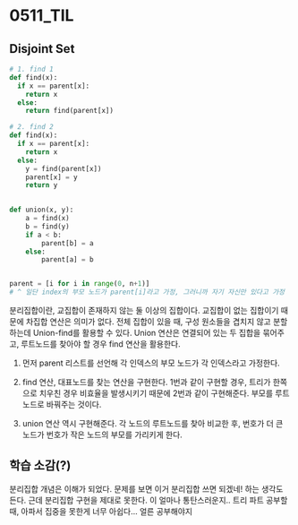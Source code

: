 # 0511_TIL

## Disjoint Set

```python
# 1. find 1
def find(x):
  if x == parent[x]:
    return x
  else:
    return find(parent[x])

# 2. find 2
def find(x):
  if x == parent[x]:
    return x
  else:
    y = find(parent[x])
    parent[x] = y
    return y

  
def union(x, y):
    a = find(x)
    b = find(y)
    if a < b:
        parent[b] = a
    else:
        parent[a] = b


parent = [i for i in range(0, n+1)]
# ^ 일단 index의 부모 노드가 parent[i]라고 가정, 그러니까 자기 자신만 있다고 가정
```

분리집합이란, 교집합이 존재하지 않는 둘 이상의 집합이다. 교집합이 없는 집합이기 때문에 차집합 연산은 의미가 없다. 전체 집합이 있을 때, 구성 원소들을 겹치지 않고 분할 하는데 Union-find를 활용할 수 있다. Union 연산은 연결되어 있는 두 집합을 묶어주고, 루트노드를 찾아야 할 경우 find 연산을 활용한다. 

1. 먼저 parent 리스트를 선언해 각 인덱스의 부모 노드가 각 인덱스라고 가정한다. 

2. find 연산, 대표노드를 찾는 연산을 구현한다. 1번과 같이 구현할 경우, 트리가 한쪽으로 치우친 경우 비효율을 발생시키기 때문에 2번과 같이 구현해준다. 부모를 루트 노드로 바꿔주는 것이다. 

3. union 연산 역시 구현해준다. 각 노드의 루트노드를 찾아 비교한 후, 번호가 더 큰 노드가 번호가 작은 노드의 부모를 가리키게 한다.

## 학습 소감(?)

분리집합 개념은 이해가 되었다. 문제를 보면 이거 분리집합 쓰면 되겠네! 하는 생각도 든다. 근데 분리집합 구현을 제대로 못한다. 이 얼마나 통탄스러운지.. 트리 파트 공부할 때, 아파서 집중을 못한게 너무 아쉽다... 얼른 공부해야지